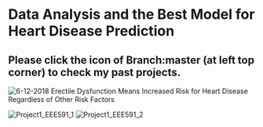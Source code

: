 # Data Analysis and the Best Model for Heart Disease Prediction
## Please click the icon of Branch:master (at left top corner) to check my past projects. 

![6-12-2018 Erectile Dysfunction Means Increased Risk for Heart Disease Regardless of Other Risk Factors](https://user-images.githubusercontent.com/20247211/67551265-59f52280-f6bd-11e9-8d67-d2837519e0a2.jpg)

![Project1_EEE591_1](https://user-images.githubusercontent.com/20247211/66723758-c88ad400-edd1-11e9-8ac8-32cebaeabaac.jpg)
![Project1_EEE591_2](https://user-images.githubusercontent.com/20247211/66723760-d0e30f00-edd1-11e9-9609-9b72d2f85ce4.jpg)

